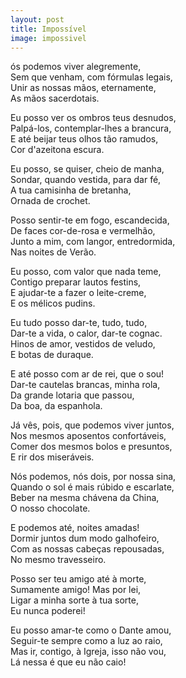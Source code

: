 ```yaml
---
layout: post
title: Impossível
image: impossivel
---
```

<span class="caps" alt="N"></span>ós podemos viver alegremente,  
Sem que venham, com fórmulas legais,  
Unir as nossas mãos, eternamente,  
As mãos sacerdotais.  

Eu posso ver os ombros teus desnudos,  
Palpá-los, contemplar-lhes a brancura,  
E até beijar teus olhos tão ramudos,  
Cor d'azeitona escura.  

Eu posso, se quiser, cheio de manha,  
Sondar, quando vestida, para dar fé,  
A tua camisinha de bretanha,  
Ornada de crochet.  

Posso sentir-te em fogo, escandecida,  
De faces cor-de-rosa e vermelhão,  
Junto a mim, com langor, entredormida,  
Nas noites de Verão.  

Eu posso, com valor que nada teme,  
Contigo preparar lautos festins,  
E ajudar-te a fazer o leite-creme,  
E os mélicos pudins.  

Eu tudo posso dar-te, tudo, tudo,  
Dar-te a vida, o calor, dar-te cognac.  
Hinos de amor, vestidos de veludo,  
E botas de duraque.  

E até posso com ar de rei, que o sou!  
Dar-te cautelas brancas, minha rola,  
Da grande lotaria que passou,  
Da boa, da espanhola.  

Já vês, pois, que podemos viver juntos,  
Nos mesmos aposentos confortáveis,  
Comer dos mesmos bolos e presuntos,  
E rir dos miseráveis.  

Nós podemos, nós dois, por nossa sina,  
Quando o sol é mais rúbido e escarlate,  
Beber na mesma chávena da China,  
O nosso chocolate.  

E podemos até, noites amadas!  
Dormir juntos dum modo galhofeiro,  
Com as nossas cabeças repousadas,  
No mesmo travesseiro.  

Posso ser teu amigo até à morte,  
Sumamente amigo! Mas por lei,  
Ligar a minha sorte à tua sorte,  
Eu nunca poderei!  

Eu posso amar-te como o Dante amou,  
Seguir-te sempre como a luz ao raio,  
Mas ir, contigo, à Igreja, isso não vou,  
Lá nessa é que eu não caio!  
